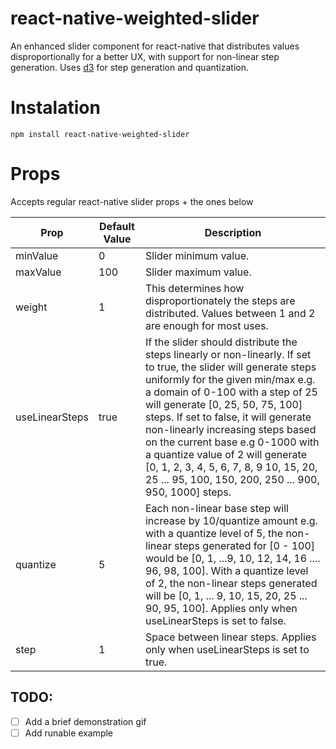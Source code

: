# react-native-weighted-slider
An enhanced slider component for react-native that distributes values disproportionally for a better UX, with support for non-linear step generation. Uses [d3](https://d3js.org/ "D3 Website") for step generation and quantization.

# Instalation
```npm install react-native-weighted-slider```

# Props
Accepts regular react-native slider props + the ones below

| Prop         | Default Value      | Description  |
|--------------|--------------------|--------------|
| minValue     | 0                  |Slider minimum value.|
| maxValue     | 100                |Slider maximum value.|
| weight       | 1                  |This determines how disproportionately the steps are distributed. Values between 1 and 2 are enough for most uses.
| useLinearSteps | true             |If the slider should distribute the steps linearly or non-linearly. If set to true, the slider will generate steps uniformly for the given min/max e.g. a domain of 0-100 with a step of 25 will generate [0, 25, 50, 75, 100] steps. If set to false, it will generate non-linearly increasing steps based on the current base e.g 0-1000 with a quantize value of 2 will generate [0, 1, 2, 3, 4, 5, 6, 7, 8, 9 10, 15, 20, 25 ... 95, 100, 150, 200, 250 ... 900, 950, 1000] steps.
| quantize     | 5                  | Each non-linear base step will increase by 10/quantize amount e.g. with a quantize level of 5, the non-linear steps generated for [0 - 100] would be [0, 1, ...9, 10, 12, 14, 16 .... 96, 98, 100]. With a quantize level of 2, the non-linear steps generated will be [0, 1, ... 9, 10, 15, 20, 25 ... 90, 95, 100]. Applies only when useLinearSteps is set to false.
| step         | 1                  | Space between linear steps. Applies only when useLinearSteps is set to true.

## TODO:
- [ ] Add a brief demonstration gif
- [ ] Add runable example
